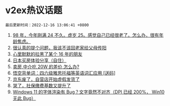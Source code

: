 # v2ex热议话题

`最后更新时间：2022-12-16 13:06:41 +0800`

1. [98 年，今年刚满 24 不久。虚岁 25。感觉自己已经很老了。怎么办，很有年龄焦虑。](https://www.v2ex.com/t/902854)
1. [很认真的提个问题，我该不该回老家给父母传阳](https://www.v2ex.com/t/902756)
1. [心里默默的拉黑了某个 16 年的朋友](https://www.v2ex.com/t/902851)
1. [日本买房体验分享（自住）](https://www.v2ex.com/t/902719)
1. [卖房,中介吃 20W 的差价,怎么办?](https://www.v2ex.com/t/902863)
1. [悟空背单词：四六级雅思托福等英语词汇应用 [送码]](https://www.v2ex.com/t/902711)
1. [京东废了，自营店开始虚假发货了](https://www.v2ex.com/t/902714)
1. [哭了，社保缴费基数又提升了](https://www.v2ex.com/t/902713)
1. [Windows 11 的字体渲染有 Bug？文字竟然不对齐（DPI 已经 200%， Win10 无此 Bug）](https://www.v2ex.com/t/902789)


